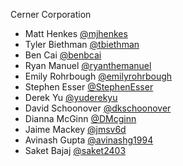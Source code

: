 Cerner Corporation

- Matt Henkes [@mjhenkes]
- Tyler Biethman [@tbiethman]
- Ben Cai [@benbcai]
- Ryan Manuel [@ryanthemanuel]
- Emily Rohrbough [@emilyrohrbough]
- Stephen Esser [@StephenEsser]
- Derek Yu [@yuderekyu]
- David Schoonover [@dkschoonover]
- Dianna McGinn [@DMcginn]
- Jaime Mackey [@jmsv6d]
- Avinash Gupta [@avinashg1994]
- Saket Bajaj [@saket2403]

[@mjhenkes]: https://github.com/mjhenkes
[@tbiethman]: https://github.com/tbiethman
[@benbcai]: https://github.com/benbcai
[@ryanthemanuel]: https://github.com/ryanthemanuel
[@emilyrohrbough]: https://github.com/emilyrohrbough
[@StephenEsser]: https://github.com/StephenEsser
[@yuderekyu]:https://github.com/yuderekyu
[@dkschoonover]: https://github.com/dkschoonover
[@DMcginn]: https://github.com/DMcginn
[@jmsv6d]: https://github.com/jmsv6d
[@avinashg1994]: https://github.com/avinashg1994
[@saket2403]: https://github.com/saket2403

